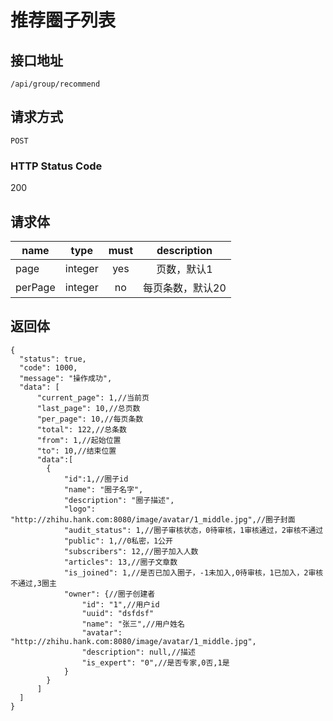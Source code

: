 # 推荐圈子列表

## 接口地址

`/api/group/recommend`

## 请求方式

`POST`

### HTTP Status Code

200

## 请求体

| name     | type     | must     | description |
|----------|:--------:|:--------:|:--------:|
| page   | integer   | yes     | 页数，默认1 |
| perPage   | integer   | no     | 每页条数，默认20 |


## 返回体

```json5
{
  "status": true,
  "code": 1000,
  "message": "操作成功",
  "data": [
      "current_page": 1,//当前页
      "last_page": 10,//总页数
      "per_page": 10,//每页条数
      "total": 122,//总条数
      "from": 1,//起始位置
      "to": 10,//结束位置
      "data":[
        {
            "id":1,//圈子id
            "name": "圈子名字",
            "description": "圈子描述",
            "logo": "http://zhihu.hank.com:8080/image/avatar/1_middle.jpg",//圈子封面
            "audit_status": 1,//圈子审核状态，0待审核，1审核通过，2审核不通过
            "public": 1,//0私密，1公开
            "subscribers": 12,//圈子加入人数
            "articles": 13,//圈子文章数
            "is_joined": 1,//是否已加入圈子，-1未加入,0待审核，1已加入，2审核不通过,3圈主
            "owner": {//圈子创建者
                "id": "1",//用户id
                "uuid": "dsfdsf"
                "name": "张三",//用户姓名
                "avatar": "http://zhihu.hank.com:8080/image/avatar/1_middle.jpg",
                "description": null,//描述
                "is_expert": "0",//是否专家,0否,1是
            }
        }
      ]
  ]
}
``` 
